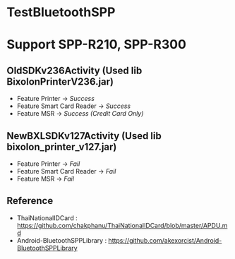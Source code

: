 # TestBluetoothSPP
# Support SPP-R210, SPP-R300

## OldSDKv236Activity (Used lib BixolonPrinterV236.jar)
- Feature Printer -> _Success_
- Feature Smart Card Reader -> _Success_ 
- Feature MSR -> _Success (Credit Card Only)_

## NewBXLSDKv127Activity (Used lib bixolon_printer_v127.jar)
- Feature Printer -> _Fail_
- Feature Smart Card Reader -> _Fail_ 
- Feature MSR -> _Fail_

## Reference
- ThaiNationalIDCard : https://github.com/chakphanu/ThaiNationalIDCard/blob/master/APDU.md
- Android-BluetoothSPPLibrary : https://github.com/akexorcist/Android-BluetoothSPPLibrary